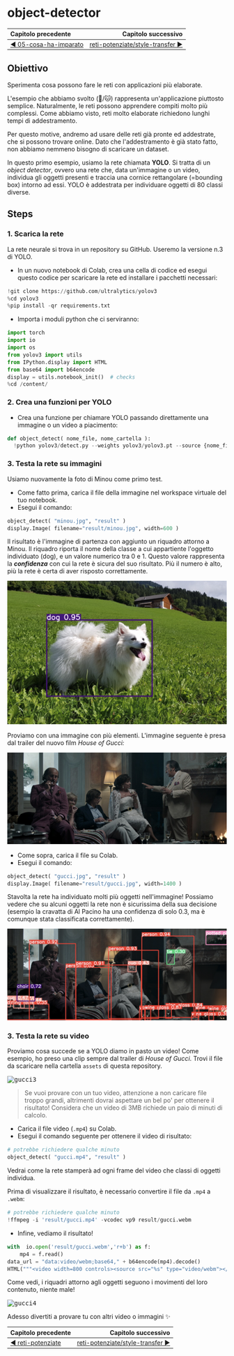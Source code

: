 # object-detector

| Capitolo precedente                                                                                                                                          | Capitolo successivo                                                                           |
| :--------------------------------------------------------------------------------------------------------------------------------------------------------------- | ---------------------------------------------------------------------------------------------------: |
| [◀︎ 05-cosa-ha-imparato ](../../05-cosa-ha-imparato )  | [reti-potenziate/style-transfer ▶︎](../style-transfer) |

## Obiettivo

Sperimenta cosa possono fare le reti con applicazioni più elaborate.

L'esempio che abbiamo svolto (🐶/🐱) rappresenta un'applicazione piuttosto semplice. Naturalmente, le reti possono apprendere compiti molto più complessi. Come abbiamo visto, reti molto elaborate richiedono lunghi tempi di addestramento. 

Per questo motive, andremo ad usare delle reti già pronte ed addestrate, che si possono trovare online. Dato che l'addestramento è già stato fatto, non abbiamo nemmeno bisogno di scaricare un dataset.

In questo primo esempio, usiamo la rete chiamata **YOLO**. Si tratta di un *object detector*, ovvero una rete che, data un'immagine o un video, individua gli oggetti presenti e traccia una cornice rettangolare (=bounding box) intorno ad essi. YOLO è addestrata per individuare oggetti di 80 classi diverse.


## Steps

### 1. Scarica la rete

La rete neurale si trova in un repository su GitHub. Useremo la versione n.3 di YOLO.

- In un nuovo notebook di Colab, crea una cella di codice ed esegui questo codice per scaricare la rete ed installare i pacchetti necessari:

```py
!git clone https://github.com/ultralytics/yolov3
%cd yolov3
%pip install -qr requirements.txt
```

- Importa i moduli python che ci serviranno:

```py
import torch
import io
import os
from yolov3 import utils
from IPython.display import HTML
from base64 import b64encode
display = utils.notebook_init()  # checks
%cd /content/
```

### 2. Crea una funzioni per YOLO

- Crea una funzione per chiamare YOLO passando direttamente una immagine o un video a piacimento:

```py
def object_detect( nome_file, nome_cartella ):
  !python yolov3/detect.py --weights yolov3/yolov3.pt --source {nome_file} --project {nome_cartella} --name . --exist-ok
```

### 3. Testa la rete su immagini

Usiamo nuovamente la foto di Minou come primo test.

- Come fatto prima, carica il file della immagine nel workspace virtuale del tuo notebook.
- Esegui il comando:

```py
object_detect( "minou.jpg", "result" )
display.Image( filename="result/minou.jpg", width=600 )
```

Il risultato è l'immagine di partenza con aggiunto un riquadro attorno a Minou. Il riquadro riporta il nome della classe a cui appartiente l'oggetto individuato (dog), e un valore numerico tra 0 e 1. Questo valore rappresenta la ***confidenza*** con cui la rete è sicura del suo risultato. Più il numero è alto, più la rete è certa di aver risposto correttamente.

<kbd>![minou](../../assets/06-minou.png)</kbd>

Proviamo con una immagine con più elementi. L'immagine seguente è presa dal trailer del nuovo film *House of Gucci:*

<kbd>![gucci1](../../assets/gucci.jpg)</kbd>

- Come sopra, carica il file su Colab.
- Esegui il comando:

```py
object_detect( "gucci.jpg", "result" )
display.Image( filename="result/gucci.jpg", width=1400 )
```

Stavolta la rete ha individuato molti più oggetti nell'immagine! Possiamo vedere che su alcuni oggetti la rete non è sicurissima della sua decisione (esempio la cravatta di Al Pacino ha una confidenza di solo 0.3, ma è comunque stata classificata correttamente).

<kbd>![gucci2](../../assets/06-gucci2.png)</kbd>


### 3. Testa la rete su video

Proviamo cosa succede se a YOLO diamo in pasto un video! Come esempio, ho preso una clip sempre dal trailer di *House of Gucci*. Trovi il file da scaricare nella cartella `assets` di questa repository.

<kbd>![gucci3](../../assets/06-gucci3.gif)</kbd>

> Se vuoi provare con un tuo video, attenzione a non caricare file troppo grandi, altrimenti dovrai aspettare un bel po' per ottenere il risultato! Considera che un video di 3MB richiede un paio di minuti di calcolo.

- Carica il file video (`.mp4`) su Colab.
- Esegui il comando seguente per ottenere il video di risultato:

```py
# potrebbe richiedere qualche minuto
object_detect( "gucci.mp4", "result" )
```

Vedrai come la rete stamperà ad ogni frame del video che classi di oggetti individua.

Prima di visualizzare il risultato, è necessario convertire il file da `.mp4` a `.webm`:

```py
# potrebbe richiedere qualche minuto
!ffmpeg -i 'result/gucci.mp4' -vcodec vp9 result/gucci.webm
```

- Infine, vediamo il risultato!

```py
with  io.open('result/gucci.webm','r+b') as f:
    mp4 = f.read()
data_url = "data:video/webm;base64," + b64encode(mp4).decode()
HTML("""<video width=800 controls><source src="%s" type="video/webm"></video>""" % data_url)
```

Come vedi, i riquadri attorno agli oggetti seguono i movimenti del loro contenuto, niente male!

<kbd>![gucci4](../../assets/06-gucci4.gif)</kbd>

Adesso divertiti a provare tu con altri video o immagini ✨

| Capitolo precedente                                                                                                                                          | Capitolo successivo                                                                           |
| :--------------------------------------------------------------------------------------------------------------------------------------------------------------- | ---------------------------------------------------------------------------------------------------: |
| [◀︎ reti-potenziate ](..)  | [reti-potenziate/style-transfer ▶︎](../style-transfer) |